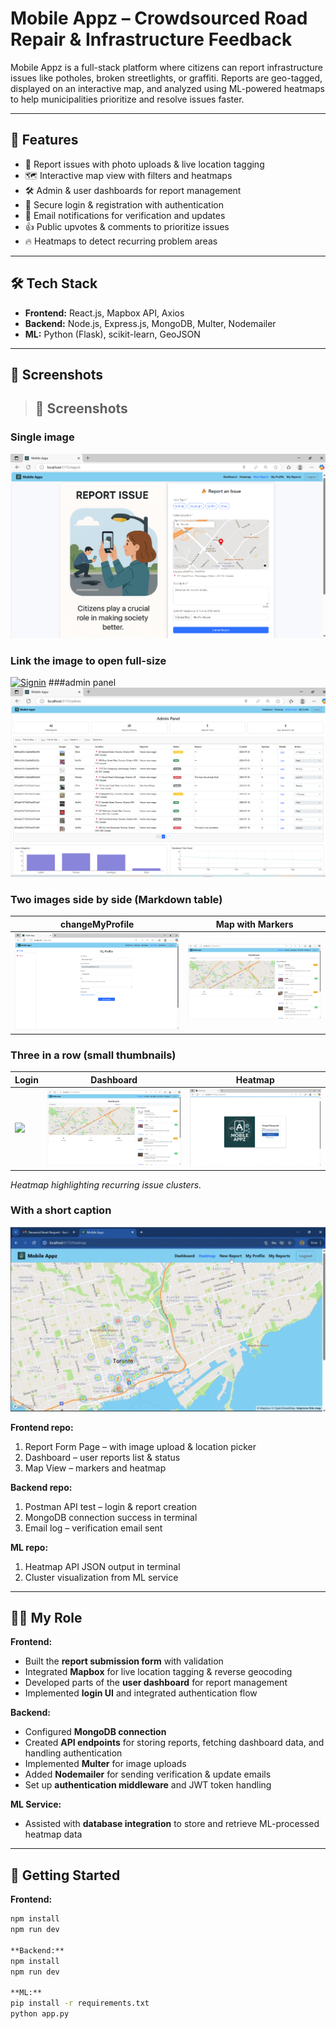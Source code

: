 # Mobile Appz – Crowdsourced Road Repair & Infrastructure Feedback

Mobile Appz is a full-stack platform where citizens can report infrastructure issues like potholes, broken streetlights, or graffiti. Reports are geo-tagged, displayed on an interactive map, and analyzed using ML-powered heatmaps to help municipalities prioritize and resolve issues faster.

---

## 🚀 Features
- 📍 Report issues with photo uploads & live location tagging  
- 🗺 Interactive map view with filters and heatmaps  
- 🛠 Admin & user dashboards for report management  
- 🔑 Secure login & registration with authentication  
- 📧 Email notifications for verification and updates  
- 👍 Public upvotes & comments to prioritize issues  
- 🔥 Heatmaps to detect recurring problem areas  

---

## 🛠 Tech Stack
- **Frontend:** React.js, Mapbox API, Axios  
- **Backend:** Node.js, Express.js, MongoDB, Multer, Nodemailer  
- **ML:** Python (Flask), scikit-learn, GeoJSON  

---

## 📸 Screenshots  
> ## 📸 Screenshots

### Single image
![Report Form](public/ReportIssue.png)

### Link the image to open full-size
[![Signin](public/)](public/SignIn.png)
###admin panel
![AdminPanel](public/AdminPanel.png)

### Two images side by side (Markdown table)
| changeMyProfile | Map with Markers |
|---|---|
| ![Report Form](public/ChangeMyprofile.png) | ![Map](public/Dashboard.png) |

### Three in a row (small thumbnails)
| Login | Dashboard | Heatmap |
|---|---|---|
| <img src="public/login.jpeg" width="260"> | <img src="public/Dashboard.png" width="260"> | <img src="public/ForgotPassword.png" width="260"> |
*Heatmap highlighting recurring issue clusters.*
### With a short caption
![Heat Map](public/HeatMap.png)  




**Frontend repo:**
1. Report Form Page – with image upload & location picker  
2. Dashboard – user reports list & status  
3. Map View – markers and heatmap

**Backend repo:**
1. Postman API test – login & report creation  
2. MongoDB connection success in terminal  
3. Email log – verification email sent

**ML repo:**
1. Heatmap API JSON output in terminal  
2. Cluster visualization from ML service


---

## 👨‍💻 My Role

**Frontend:**  
- Built the **report submission form** with validation  
- Integrated **Mapbox** for live location tagging & reverse geocoding  
- Developed parts of the **user dashboard** for report management  
- Implemented **login UI** and integrated authentication flow  

**Backend:**  
- Configured **MongoDB connection**  
- Created **API endpoints** for storing reports, fetching dashboard data, and handling authentication  
- Implemented **Multer** for image uploads  
- Added **Nodemailer** for sending verification & update emails  
- Set up **authentication middleware** and JWT token handling  

**ML Service:**  
- Assisted with **database integration** to store and retrieve ML-processed heatmap data  

---

## 🏃 Getting Started

**Frontend:**
```bash
npm install
npm run dev

**Backend:**
npm install
npm run dev

**ML:**
pip install -r requirements.txt
python app.py

